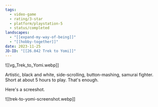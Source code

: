 ```yaml
---
tags:
  - video-game
  - rating/3-star
  - platform/playstation-5
  - status/completed
landscapes:
  - "[[expand-my-way-of-being]]"
  - "[[hobby-together]]"
date: 2023-11-25
JD-ID: "[[26.042 Trek to Yomi]]"
---
```

![[vg_Trek_to_Yomi.webp]]

Artistic, black and white, side-scrolling, button-mashing, samurai fighter. Short at about 5 hours to play. That's enough.

Here's a screeshot.

![[trek-to-yomi-screenshot.webp]]

